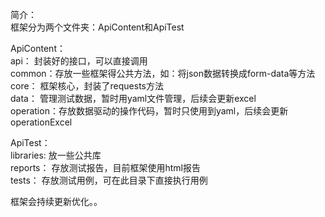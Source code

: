 简介：  
框架分为两个文件夹：ApiContent和ApiTest  

ApiContent：  
  api：   封装好的接口，可以直接调用  
  common：存放一些框架得公共方法，如：将json数据转换成form-data等方法  
  core：  框架核心，封装了requests方法  
  data：  管理测试数据，暂时用yaml文件管理，后续会更新excel  
  operation：存放数据驱动的操作代码，暂时只使用到yaml，后续会更新operationExcel  

ApiTest：  
  libraries: 放一些公共库  
  reports： 存放测试报告，目前框架使用html报告  
  tests：   存放测试用例，可在此目录下直接执行用例  
  
  
  
框架会持续更新优化。。  
